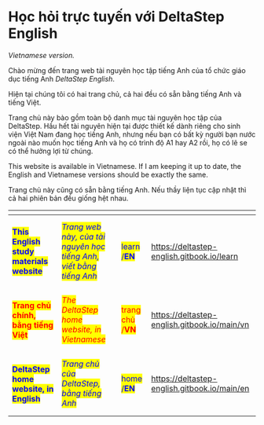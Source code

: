 # Học hỏi trực tuyến với DeltaStep English

_Vietnamese version._

Chào mừng đến trang web tài nguyên học tập tiếng Anh của tổ chức giáo dục tiếng Anh _DeltaStep English_.

Hiện tại chúng tôi có hai trang chủ, cả hai đều có sẵn bằng tiếng Anh và tiếng Việt.

Trang chủ này bào gồm toàn bộ danh mục tài nguyên học tập của DeltaStep. Hầu hết tài nguyên hiện tại được thiết kế dành riêng cho sinh viện Việt Nam đang học tiếng Anh, nhưng nếu bạn có bất kỳ người bạn nước ngoài nào muốn học tiếng Anh và họ có trình độ A1 hay A2 rồi, họ có lẽ se có thể hưởng lợi từ chúng.

This website is available in Vietnamese. If I am keeping it up to date, the English and Vietnamese versions should be exactly the same.

Trang chủ này cũng có sẵn bằng tiếng Anh. Nếu thầy liện tục cập nhật thì cả hai phiên bản đều giống hệt nhau.

<table data-view="cards"><thead><tr><th></th><th></th><th></th><th data-hidden data-card-target data-type="content-ref"></th></tr></thead><tbody><tr><td><h4><mark style="color:blue;"><strong>This English study materials website</strong></mark></h4></td><td><em><mark style="color:blue;">Trang web này, của tài nguyên học tiếng Anh, viết bằng tiếng Anh</mark></em></td><td><mark style="color:blue;">learn /<strong>EN</strong></mark></td><td><a href="https://deltastep-english.gitbook.io/learn">https://deltastep-english.gitbook.io/learn</a></td></tr><tr><td><h4><mark style="color:red;"><strong>Trang chủ chính, bằng tiếng Việt</strong></mark></h4></td><td><em><mark style="color:red;">The DeltaStep home website, in Vietnamese</mark></em></td><td><mark style="color:red;">trang chủ /<strong>VN</strong></mark></td><td><a href="https://deltastep-english.gitbook.io/main/vn">https://deltastep-english.gitbook.io/main/vn</a></td></tr><tr><td><h4><mark style="color:blue;"><strong>DeltaStep home website, in English</strong></mark></h4></td><td><em><mark style="color:blue;">Trang chủ của DeltaStep, bằng tiếng Anh</mark></em></td><td><mark style="color:blue;">home /<strong>EN</strong></mark> </td><td><a href="https://deltastep-english.gitbook.io/main/en">https://deltastep-english.gitbook.io/main/en</a></td></tr></tbody></table>

